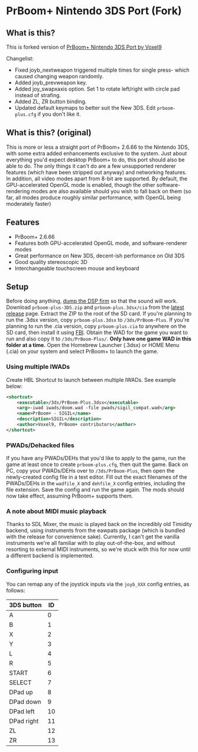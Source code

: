 # PrBoom+ Nintendo 3DS Port (Fork)

## What is this?

This is forked version of [PrBoom+ Nintendo 3DS Port by Voxel9](https://github.com/Voxel9/PrBoom-Plus-3DS)

Changelist:
* Fixed joyb_nextweapon triggered multiple times for single press- which caused changing weapon randomly.
* Added joyb_prevweapon key.
* Added joy_swapxaxis option. Set 1 to rotate left/right with circle pad instead of strafing.
* Added ZL, ZR button binding.
* Updated default keymaps to better suit the New 3DS. Edit `prboom-plus.cfg` if you don't like it.

## What is this? (original)

This is more or less a straight port of PrBoom+ 2.6.66 to the Nintendo 3DS, with some extra added enhancements exclusive to the system.
Just about everything you'd expect desktop PrBoom+ to do, this port should also be able to do.
The only things it can't do are a few unsupported renderer features (which have been stripped out anyway) and networking features.
In addition, all video modes apart from 8-bit are supported. By default, the GPU-accelerated OpenGL mode is enabled, though the other software-rendering modes are also available should you wish to fall back on them (so far, all modes produce roughly similar performance, with OpenGL being moderately faster)

## Features
- PrBoom+ 2.6.66
- Features both GPU-accelerated OpenGL mode, and software-renderer modes
- Great performance on New 3DS, decent-ish performance on Old 3DS
- Good quality stereoscopic 3D
- Interchangeable touchscreen mouse and keyboard

## Setup
Before doing anything, [dump the DSP firm](https://github.com/zoogie/DSP1/releases) so that the sound will work.
Download `prboom-plus-3DS.zip` and `prboom-plus.3dsx/cia` from the [latest release](https://github.com/iAmGhost/PrBoom-Plus-3DS/releases/latest) page.
Extract the ZIP to the root of the SD card. If you're planning to run the .3dsx version, copy `prboom-plus.3dsx` to `/3ds/PrBoom-Plus`.
If you're planning to run the .cia version, copy `prboom-plus.cia` to anywhere on the SD card, then install it using [FBI](https://github.com/Steveice10/FBI).
Obtain the WAD for the game you want to run and also copy it to `/3ds/PrBoom-Plus/`. **Only have one game WAD in this folder at a time.**
Open the Homebrew Launcher (.3dsx) or HOME Menu (.cia) on your system and select PrBoom+ to launch the game.

### Using multiple IWADs

Create HBL Shortcut to launch between multiple IWADs. See example below:

```xml
<shortcut>
    <executable>/3ds/PrBoom-Plus.3dsx</executable>
    <arg>-iwad iwads/doom.wad -file pwads/sigil_compat.wad</arg>
    <name>PrBoom+ - SIGIL</name>
    <description>SIGIL</description>
    <author>Voxel9, PrBoom+ contributors</author>
</shortcut>
```

### PWADs/Dehacked files
If you have any PWADs/DEHs that you'd like to apply to the game, run the game at least once to create `prboom-plus.cfg`, then quit the game.
Back on PC, copy your PWADs/DEHs over to `/3ds/PrBoom-Plus`, then open the newly-created config file in a text editor.
Fill out the exact filenames of the PWADs/DEHs in the `wadfile_X` and `dehfile_X` config entries, including the file extension.
Save the config and run the game again. The mods should now take effect, assuming PrBoom+ supports them.

### A note about MIDI music playback
Thanks to SDL Mixer, the music is played back on the incredibly old Timidity backend, using instruments from the eawpats package (which is bundled with the release for convenience sake).
Currently, I can't get the vanilla instruments we're all familiar with to play out-of-the-box, and without resorting to external MIDI instruments, so we're stuck with this for now until a different backend is implemented.

### Configuring input
You can remap any of the joystick inputs via the `joyb_XXX` config entries, as follows:

| 3DS button | ID |
| ---------- | -- |
| A          | 0  |
| B          | 1  |
| X          | 2  |
| Y          | 3  |
| L          | 4  |
| R          | 5  |
| START      | 6  |
| SELECT     | 7  |
| DPad up    | 8  |
| DPad down  | 9  |
| DPad left  | 10 |
| DPad right | 11 |
| ZL         | 12 |
| ZR         | 13 |

